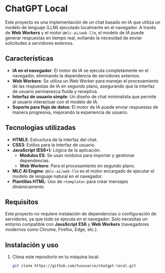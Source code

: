 # ChatGPT Local

Este proyecto es una implementación de un chat basado en IA que utiliza un modelo de lenguaje (LLM) ejecutado localmente en el navegador. A través de **Web Workers** y el motor `@mlc-ai/web-llm`, el modelo de IA puede generar respuestas en tiempo real, evitando la necesidad de enviar solicitudes a servidores externos.

## Características

- **IA en el navegador**: El motor de IA se ejecuta completamente en el navegador, eliminando la dependencia de servidores externos.
- **Web Workers**: Se utiliza un Web Worker para manejar el procesamiento de las respuestas de IA en segundo plano, asegurando que la interfaz de usuario permanezca fluida y receptiva.
- **Interfaz de usuario simple**: Un diseño de chat minimalista que permite al usuario interactuar con el modelo de IA.
- **Soporte para flujo de datos**: El motor de IA puede enviar respuestas de manera progresiva, mejorando la experiencia de usuario.

## Tecnologías utilizadas

- **HTML5**: Estructura de la interfaz del chat.
- **CSS3**: Estilos para la interfaz de usuario.
- **JavaScript (ES6+)**: Lógica de la aplicación.
  - **Módulos ES**: Se usan módulos para importar y gestionar dependencias.
  - **Web Workers**: Para el procesamiento en segundo plano.
- **MLC AI Engine**: `@mlc-ai/web-llm` es el motor encargado de ejecutar el modelo de lenguaje natural en el navegador.
- **Plantillas HTML**: Uso de `<template>` para crear mensajes dinámicamente.

## Requisitos

Este proyecto no requiere instalación de dependencias o configuración de servidores, ya que todo se ejecuta en el navegador. Solo necesitas un entorno compatible con **JavaScript ES6** y **Web Workers** (navegadores modernos como Chrome, Firefox, Edge, etc.).

## Instalación y uso

1. Clona este repositorio en tu máquina local:

   ```bash
   git clone https://github.com/tuusuario/chatgpt-local.git

